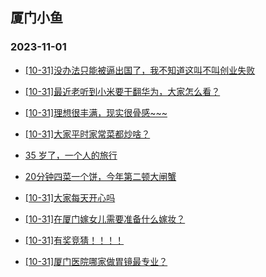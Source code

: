 ## 厦门小鱼 
### 2023-11-01

+ [[10-31]没办法只能被逼出国了，我不知道这叫不叫创业失败](http://bbs.xmfish.com/read-htm-tid-18097946.html)

+ [[10-31]最近老听到小米要干翻华为，大家怎么看？](http://bbs.xmfish.com/read-htm-tid-18097802.html)

+ [[10-31]理想很丰满，现实很骨感~~~](http://bbs.xmfish.com/read-htm-tid-18097993.html)

+ [[10-31]大家平时家常菜都炒啥？](http://bbs.xmfish.com/read-htm-tid-18097811.html)

+ [35 岁了，一个人的旅行](http://bbs.xmfish.com/read-htm-tid-18097998.html)

+ [20分钟四菜一个饼，今年第二顿大闸蟹](http://bbs.xmfish.com/read-htm-tid-18097942.html)

+ [[10-31]大家每天开心吗](http://bbs.xmfish.com/read-htm-tid-18097833.html)

+ [[10-31]在厦门嫁女儿需要准备什么嫁妆？](http://bbs.xmfish.com/read-htm-tid-18098021.html)

+ [[10-31]有奖竞猜！！！！](http://bbs.xmfish.com/read-htm-tid-18097808.html)

+ [[10-31]厦门医院哪家做胃镜最专业？](http://bbs.xmfish.com/read-htm-tid-18097755.html)

